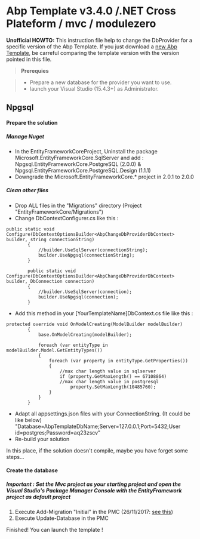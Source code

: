 Abp Template v3.4.0 /.NET Cross Plateform / mvc / modulezero
============================================================

**Unofficial HOWTO:** This instruction file help to change the DbProvider for a specific version of the Abp Template.
If you just download a [<i class="icon-download"></i> new Abp Template][1], be carreful comparing the template version with the version pointed in this file.

> **Prerequies**

> - Prepare a new database for the provider you want to use.
> - launch your Visual Studio (15.4.3+) as Administrator.

Npgsql
----------

#### <i class="icon-file"></i> Prepare the solution

##### Manage Nuget
- In the EntityFrameworkCoreProject, Uninstall the package Microsoft.EntityFrameworkCore.SqlServer and add : Npgsql.EntityFrameworkCore.PostgreSQL (2.0.0) & Npgsql.EntityFrameworkCore.PostgreSQL.Design (1.1.1)
- Downgrade the Microsoft.EntityFrameworkCore.* project in 2.0.1 to 2.0.0
##### Clean other files
- Drop ALL files in the "Migrations" directory (Project "EntityFrameworkCore/Migrations")
- Change DbContextConfigurer.cs like this :
```
public static void Configure(DbContextOptionsBuilder<AbpChangeDbProviderDbContext> builder, string connectionString)
        {
            //builder.UseSqlServer(connectionString);
            builder.UseNpgsql(connectionString);
        }

        public static void Configure(DbContextOptionsBuilder<AbpChangeDbProviderDbContext> builder, DbConnection connection)
        {
            //builder.UseSqlServer(connection);
            builder.UseNpgsql(connection);
        }
```
- Add this method in your [YourTemplateName]DbContext.cs file like this :
```
protected override void OnModelCreating(ModelBuilder modelBuilder)
        {
            base.OnModelCreating(modelBuilder);

            foreach (var entityType in modelBuilder.Model.GetEntityTypes())
            {
                foreach (var property in entityType.GetProperties())
                {
	                //max char length value in sqlserver
                    if (property.GetMaxLength() == 67108864)
                    //max char length value in postgresql 
                        property.SetMaxLength(10485760);
                }
            }
        }
```
- Adapt all appsettings.json files with your ConnectionString. (It could be like below)
"Database=AbpTemplateDbName;Server=127.0.0.1;Port=5432;User id=postgres;Password=aq23zscv"
- Re-build your solution

In this place, if the solution doesn't compile, maybe you have forget some steps...
#### <i class="icon-file"></i> Create the database
##### Important : Set the Mvc project as your starting project and open the Visual Studio's Package Manager Console with the EntityFramework project as default project
1) Execute Add-Migration "Initial" in the PMC (26/11/2017: [see this][2])
2) Execute Update-Database in the PMC

Finished! You can launch the template !

  [1]: https://aspnetboilerplate.com/Templates
  [2]: https://github.com/aspnetboilerplate/aspnetboilerplate/issues/2485
